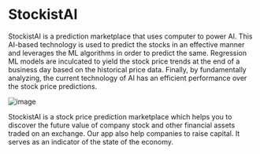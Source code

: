 # StockistAI

StockistAI is a prediction marketplace that uses computer to power AI. This AI-based technology is used to predict the stocks in an effective manner and leverages the ML algorithms in order to predict the same. Regression ML models are inculcated to yield the stock price trends at the end of a business day based on the historical price data. Finally, by fundamentally analyzing, the current technology of AI has an efficient performance over the stock price predictions.

![image](https://user-images.githubusercontent.com/80738185/164980335-ae4d2a6d-8dfd-4c7e-95a6-053b18ebb18f.png)


StockistAI is a stock price prediction marketplace which helps you to discover the future value of company stock and other financial assets traded on an exchange.
Our app also help companies to raise capital.
It serves as an indicator of the state of the economy.
